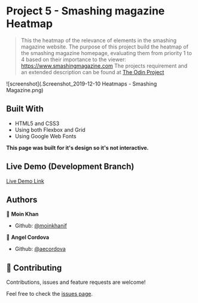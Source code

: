# Project 5 - Smashing magazine Heatmap

>This the heatmap of the relevance of elements in the smashing magazine website. 
>The purpose of this project build the heatmap of the smashing magazine homepage, evaluating them from priority 1 to 4 based on their importance to the viewer: https://www.smashingmagazine.com The projects requirement and an extended description can be found at [The Odin Project](https://www.theodinproject.com/courses/html5-and-css3/lessons/design-teardown )


![screenshot](.Screenshot_2019-12-10 Heatmaps - Smashing Magazine.png)

## Built With

- HTML5 and CSS3
- Using both Flexbox and Grid
- Using Google Web Fonts

**This page was built for it's design so it's not interactive.**


## Live Demo (Development Branch)

[Live Demo Link](https://rawcdn.githack.com/aecordova/proj5-heatmap/ea9cce7b7c1b2a5287d9b98b9b4792225c6a615e/index.html)


## Authors

👤 **Moin Khan**

- Github: [@moinkhanif](https://github.com/moinkhanif)


👤 **Angel Cordova**

- Github: [@aecordova](https://github.com/aecordova)


## 🤝 Contributing

Contributions, issues and feature requests are welcome!

Feel free to check the [issues page](https://github.com/aecordova/proj5-heatmap/issues).